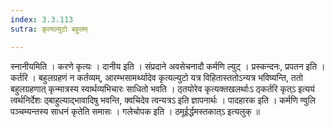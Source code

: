 ```yaml
---
index: 3.3.113
sutra: कृत्यल्युटो बहुलम्

---
```

 स्नानीयमिति । करणे कृत्यः । दानीय इति । संप्रदाने अवसेचनादौ कर्मणि ल्युट् । प्रस्कन्दनः, प्रपतन इति । कर्तरि । बहुलग्रहणं न कर्तव्यम्, आरम्भसामर्थ्यादेव कृत्यल्युटो यत्र विहितास्ततोऽन्यत्र भविष्यन्ति, ततो बहुलग्रहणात् कृन्मात्रस्य स्वार्थव्यभिचारः साधितो भवति । ठ्तयोरेव कृत्यक्तखलर्थाःऽ ठ्कर्तरि कृत्ऽ इत्ययं त्वर्थनिर्देशः ठ्बाहुल्याद्भावादिषु भवन्ति, क्वचिदेव त्वन्यत्रऽ इति ज्ञापनार्थः । पादहारक इति । कर्मणि ण्वुलि पञ्चम्यन्तस्य साधनं कृतेति समासः । गलेचोपक इति । ठमूईर्द्धमस्तकात्ऽ इत्यलुक् ॥